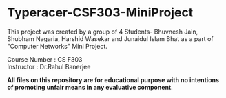 # Typeracer-CSF303-MiniProject
This project was created by a group of 4 Students- Bhuvnesh Jain, Shubham Nagaria, Harshid Wasekar and Junaidul Islam Bhat as a part of "Computer Networks" Mini Project.

Course Number : CS F303  
Instructor : Dr.Rahul Banerjee

**All files on this repository are for educational purpose with no intentions of promoting unfair means in any evaluative component**.
